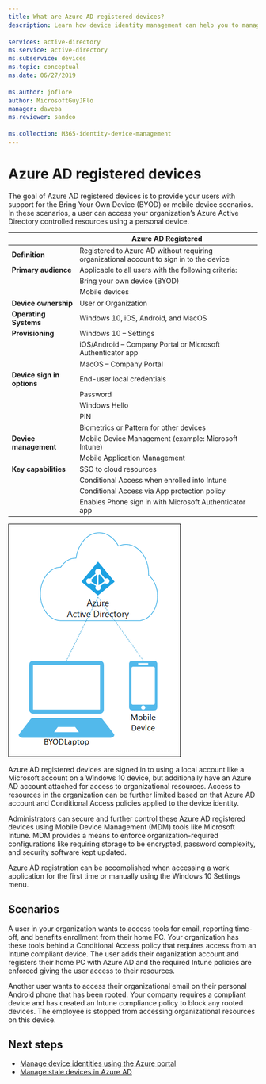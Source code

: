```yaml
---
title: What are Azure AD registered devices?
description: Learn how device identity management can help you to manage devices that are accessing resources in your environment.

services: active-directory
ms.service: active-directory
ms.subservice: devices
ms.topic: conceptual
ms.date: 06/27/2019

ms.author: joflore
author: MicrosoftGuyJFlo
manager: daveba
ms.reviewer: sandeo

ms.collection: M365-identity-device-management
---
```

# Azure AD registered devices

The goal of Azure AD registered devices is to provide your users with support for the Bring Your Own Device (BYOD) or mobile device scenarios. In these scenarios, a user can access your organization’s Azure Active Directory controlled resources using a personal device.

|   | Azure AD Registered |
| --- | --- |
| **Definition** | Registered to Azure AD without requiring organizational account to sign in to the device |
| **Primary audience** | Applicable to all users with the following criteria: |
|   | Bring your own device (BYOD) |
|   | Mobile devices |
| **Device ownership** | User or Organization |
| **Operating Systems** | Windows 10, iOS, Android, and MacOS |
| **Provisioning** | Windows 10 – Settings |
|   | iOS/Android – Company Portal or Microsoft Authenticator app |
|   | MacOS – Company Portal |
| **Device sign in options** | End-user local credentials |
|   | Password |
|   | Windows Hello |
|   | PIN |
|   | Biometrics or Pattern for other devices |
| **Device management** | Mobile Device Management (example: Microsoft Intune) |
|   | Mobile Application Management |
| **Key capabilities** | SSO to cloud resources |
|   | Conditional Access when enrolled into Intune |
|   | Conditional Access via App protection policy |
|   | Enables Phone sign in with Microsoft Authenticator app |

![Azure AD registered devices](./media/concept-azure-ad-register/azure-ad-registered-device.png)

Azure AD registered devices are signed in to using a local account like a Microsoft account on a Windows 10 device, but additionally have an Azure AD account attached for access to organizational resources. Access to resources in the organization can be further limited based on that Azure AD account and Conditional Access policies applied to the device identity.

Administrators can secure and further control these Azure AD registered devices using Mobile Device Management (MDM) tools like Microsoft Intune. MDM provides a means to enforce organization-required configurations like requiring storage to be encrypted, password complexity, and security software kept updated. 

Azure AD registration can be accomplished when accessing a work application for the first time or manually using the Windows 10 Settings menu. 

## Scenarios

A user in your organization wants to access tools for email, reporting time-off, and benefits enrollment from their home PC. Your organization has these tools behind a Conditional Access policy that requires access from an Intune compliant device. The user adds their organization account and registers their home PC with Azure AD and the required Intune policies are enforced giving the user access to their resources.

Another user wants to access their organizational email on their personal Android phone that has been rooted. Your company requires a compliant device and has created an Intune compliance policy to block any rooted devices. The employee is stopped from accessing organizational resources on this device.

## Next steps

- [Manage device identities using the Azure portal](device-management-azure-portal.md)
- [Manage stale devices in Azure AD](manage-stale-devices.md)
